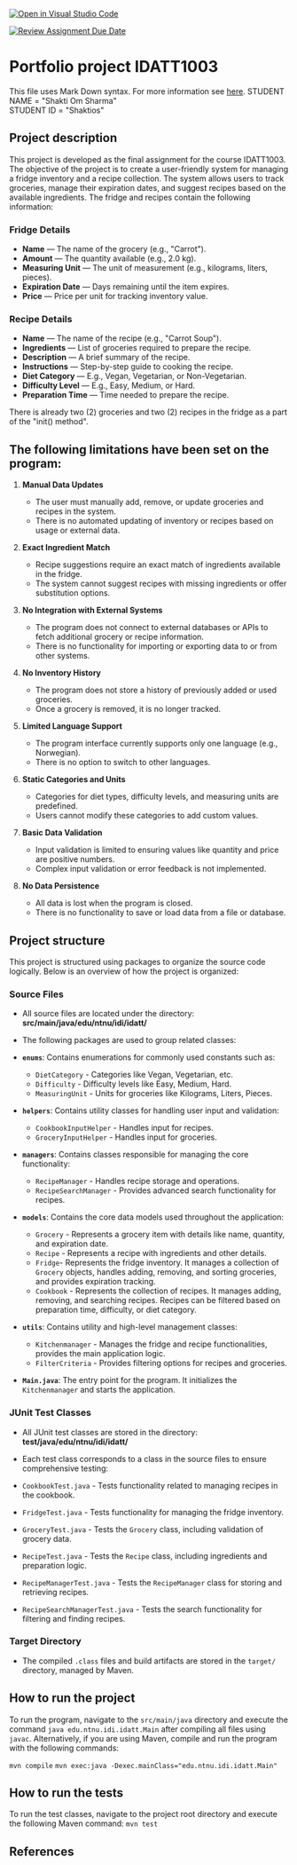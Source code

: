 [![Open in Visual Studio Code](https://classroom.github.com/assets/open-in-vscode-2e0aaae1b6195c2367325f4f02e2d04e9abb55f0b24a779b69b11b9e10269abc.svg)](https://classroom.github.com/online_ide?assignment_repo_id=16437522&assignment_repo_type=AssignmentRepo)

[![Review Assignment Due Date](https://classroom.github.com/assets/deadline-readme-button-22041afd0340ce965d47ae6ef1cefeee28c7c493a6346c4f15d667ab976d596c.svg)](https://classroom.github.com/a/INcAwgxk)

# Portfolio project IDATT1003
This file uses Mark Down syntax. For more information see [here](https://www.markdownguide.org/basic-syntax/).
STUDENT NAME = "Shakti Om Sharma"  
STUDENT ID = "Shaktios"

## Project description
This project is developed as the final assignment for the course IDATT1003. The objective of the project is to create a user-friendly system for managing a fridge inventory and a recipe collection. The system allows users to track groceries, manage their expiration dates, and suggest recipes based on the available ingredients. 
The fridge and recipes contain the following information:
### **Fridge Details**
- **Name** — The name of the grocery (e.g., "Carrot").
- **Amount** — The quantity available (e.g., 2.0 kg).
- **Measuring Unit** — The unit of measurement (e.g., kilograms, liters, pieces).
- **Expiration Date** — Days remaining until the item expires.
- **Price** — Price per unit for tracking inventory value.

### **Recipe Details**
- **Name** — The name of the recipe (e.g., "Carrot Soup").
- **Ingredients** — List of groceries required to prepare the recipe.
- **Description** — A brief summary of the recipe.
- **Instructions** — Step-by-step guide to cooking the recipe.
- **Diet Category** — E.g., Vegan, Vegetarian, or Non-Vegetarian.
- **Difficulty Level** — E.g., Easy, Medium, or Hard.
- **Preparation Time** — Time needed to prepare the recipe.

There is already two (2) groceries and two (2) recipes in the fridge as a part of the "init() method". 

## The following limitations have been set on the program:

1. **Manual Data Updates**  
   - The user must manually add, remove, or update groceries and recipes in the system.  
   - There is no automated updating of inventory or recipes based on usage or external data.

2. **Exact Ingredient Match**  
   - Recipe suggestions require an exact match of ingredients available in the fridge.  
   - The system cannot suggest recipes with missing ingredients or offer substitution options.

3. **No Integration with External Systems**  
   - The program does not connect to external databases or APIs to fetch additional grocery or recipe information.  
   - There is no functionality for importing or exporting data to or from other systems.

4. **No Inventory History**  
   - The program does not store a history of previously added or used groceries.  
   - Once a grocery is removed, it is no longer tracked.

5. **Limited Language Support**  
   - The program interface currently supports only one language (e.g., Norwegian).  
   - There is no option to switch to other languages.

6. **Static Categories and Units**  
   - Categories for diet types, difficulty levels, and measuring units are predefined.  
   - Users cannot modify these categories to add custom values.

7. **Basic Data Validation**  
   - Input validation is limited to ensuring values like quantity and price are positive numbers.  
   - Complex input validation or error feedback is not implemented.

8. **No Data Persistence**  
    - All data is lost when the program is closed.  
    - There is no functionality to save or load data from a file or database.

## Project structure
This project is structured using packages to organize the source code logically. Below is an overview of how the project is organized:

### **Source Files**
- All source files are located under the directory:
**src/main/java/edu/ntnu/idi/idatt/**
- The following packages are used to group related classes:
- **`enums`**:
  Contains enumerations for commonly used constants such as:
  - `DietCategory` - Categories like Vegan, Vegetarian, etc.
  - `Difficulty` - Difficulty levels like Easy, Medium, Hard.
  - `MeasuringUnit` - Units for groceries like Kilograms, Liters, Pieces.

- **`helpers`**:
  Contains utility classes for handling user input and validation:
  - `CookbookInputHelper` - Handles input for recipes.
  - `GroceryInputHelper` - Handles input for groceries.

- **`managers`**:
  Contains classes responsible for managing the core functionality:
  - `RecipeManager` - Handles recipe storage and operations.
  - `RecipeSearchManager` - Provides advanced search functionality for recipes.

- **`models`**:
  Contains the core data models used throughout the application:
  - `Grocery` - Represents a grocery item with details like name, quantity, and expiration date.
  - `Recipe` - Represents a recipe with ingredients and other details.
  - `Fridge`-  Represents the fridge inventory. It manages a collection of `Grocery` objects, handles adding, removing, and sorting groceries, and provides expiration tracking.
  - `Cookbook` - Represents the collection of recipes. It manages adding, removing, and searching recipes. Recipes can be filtered based on preparation time, difficulty, or diet category.

- **`utils`**:
  Contains utility and high-level management classes:
  - `Kitchenmanager` - Manages the fridge and recipe functionalities, provides the main application logic.
  - `FilterCriteria` - Provides filtering options for recipes and groceries.

- **`Main.java`**:
  The entry point for the program. It initializes the `Kitchenmanager` and starts the application.

### **JUnit Test Classes**
- All JUnit test classes are stored in the directory:
**test/java/edu/ntnu/idi/idatt/**

- Each test class corresponds to a class in the source files to ensure comprehensive testing:
- `CookbookTest.java` - Tests functionality related to managing recipes in the cookbook.
- `FridgeTest.java` - Tests functionality for managing the fridge inventory.
- `GroceryTest.java` - Tests the `Grocery` class, including validation of grocery data.
- `RecipeTest.java` - Tests the `Recipe` class, including ingredients and preparation logic.
- `RecipeManagerTest.java` - Tests the `RecipeManager` class for storing and retrieving recipes.
- `RecipeSearchManagerTest.java` - Tests the search functionality for filtering and finding recipes.

### **Target Directory**
- The compiled `.class` files and build artifacts are stored in the `target/` directory, managed by Maven.

## How to run the project
To run the program, navigate to the `src/main/java` directory and execute the command `java edu.ntnu.idi.idatt.Main` after compiling all files using `javac`.
Alternatively, if you are using Maven, compile and run the program with the following commands:

`mvn compile`
`mvn exec:java -Dexec.mainClass="edu.ntnu.idi.idatt.Main"`

## How to run the tests
To run the test classes, navigate to the project root directory and execute the following Maven command:
`mvn test`


## References
[//]: # (TODO: Include references here, if any. For example, if you have used code from the course book, include a reference to the chapter.  
Or if you have used code from a website or other source, include a link to the source.)
